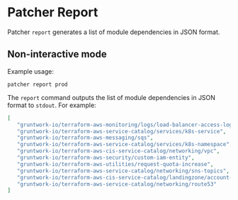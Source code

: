 # Patcher Report

Patcher `report` generates a list of module dependencies in JSON format.

## Non-interactive mode

Example usage:
```
patcher report prod
```

The `report` command outputs the list of module dependencies in JSON format to `stdout`. For example:

```json
[
   "gruntwork-io/terraform-aws-monitoring/logs/load-balancer-access-logs",
   "gruntwork-io/terraform-aws-service-catalog/services/k8s-service",
   "gruntwork-io/terraform-aws-messaging/sqs",
   "gruntwork-io/terraform-aws-service-catalog/services/k8s-namespace",
   "gruntwork-io/terraform-aws-cis-service-catalog/networking/vpc",
   "gruntwork-io/terraform-aws-security/custom-iam-entity",
   "gruntwork-io/terraform-aws-utilities/request-quota-increase",
   "gruntwork-io/terraform-aws-service-catalog/networking/sns-topics",
   "gruntwork-io/terraform-aws-cis-service-catalog/landingzone/account-baseline-app",
   "gruntwork-io/terraform-aws-service-catalog/networking/route53"
]
```
